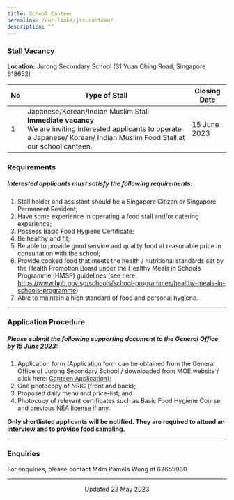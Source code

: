 ```yaml
---
title: School Canteen
permalink: /our-links/jss-canteen/
description: ""
---
```

### Stall Vacancy
**Location:** Jurong Secondary School (31 Yuan Ching Road, Singapore 618652)

| No | Type of Stall | Closing Date |
| -------- | -------- | -------- |
| 1     | Japanese/Korean/Indian Muslim Stall<br>**Immediate vacancy** <br>We are inviting interested applicants to operate a Japanese/ Korean/ Indian Muslim Food Stall at our school canteen.     | 15 June 2023     |

### **Requirements**
##### Interested applicants must satisfy the following requirements:
1.  Stall holder and assistant should be a Singapore Citizen or Singapore Permanent Resident;
2.  Have some experience in operating a food stall and/or catering experience;
3.  Possess Basic Food Hygiene Certificate;
4.  Be healthy and fit;
5.  Be able to provide good service and quality food at reasonable price in consultation with the school;
6.  Provide cooked food that meets the health / nutritional standards set by the Health Promotion Board under the Healthy Meals in Schools Programme (HMSP) guidelines (see here: https://www.hpb.gov.sg/schools/school-programmes/healthy-meals-in-schools-programme)
8.  Able to maintain a high standard of food and personal hygiene.
<hr>

### **Application Procedure**

##### Please submit the following supporting document to the General Office by 15 June 2023:
1. Application form (Application form can be obtained from the General Office of Jurong Secondary School / downloaded from MOE website / click here: [Canteen Application]());
2. One photocopy of NRIC (front and back); 
3. Proposed daily menu and price-list; and
4. Photocopy of relevant certificates such as Basic Food Hygiene Course and previous NEA license if any.

**Only shortlisted applicants will be notified.  They are required to attend an interview and to provide food sampling.**

<hr>

### **Enquiries**

For enquiries, please contact Mdm Pamela Wong at 62655980.
<hr>

<center>Updated 23 May 2023</center>